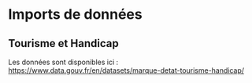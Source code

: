 # Imports de données

## Tourisme et Handicap

Les données sont disponibles ici : https://www.data.gouv.fr/en/datasets/marque-detat-tourisme-handicap/
